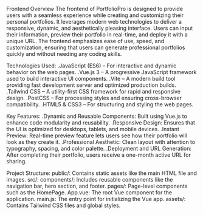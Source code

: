 Frontend Overview
The frontend of PortfolioPro is designed to provide users with a seamless experience while creating and customizing their personal portfolios. It leverages modern web technologies to deliver a responsive, dynamic, and aesthetically pleasing interface. Users can input their information, preview their portfolio in real-time, and deploy it with a unique URL. The frontend emphasizes ease of use, speed, and customization, ensuring that users can generate professional portfolios quickly and without needing any coding skills.

Technologies Used:
.JavaScript (ES6) – For interactive and dynamic behavior on the web pages.
.Vue.js 3 – A progressive JavaScript framework used to build interactive UI components.
.Vite – A modern build tool providing fast development server and optimized production builds.
.Tailwind CSS – A utility-first CSS framework for rapid and responsive design.
.PostCSS – For processing styles and ensuring cross-browser compatibility.
.HTML5 & CSS3 – For structuring and styling the web pages.

Key Features:
.Dynamic and Reusable Components: Built using Vue.js to enhance code modularity and reusability.
.Responsive Design: Ensures that the UI is optimized for desktops, tablets, and mobile devices.
.Instant Preview: Real-time preview feature lets users see how their portfolio will look as they create it.
.Professional Aesthetic: Clean layout with attention to typography, spacing, and color palette.
.Deployment and URL Generation: After completing their portfolio, users receive a one-month active URL for sharing.

Project Structure:
public/: Contains static assets like the main HTML file and images.
src/:
components/: Includes reusable components like the navigation bar, hero section, and footer.
pages/: Page-level components such as the HomePage.
App.vue: The root Vue component for the application.
main.js: The entry point for initializing the Vue app.
assets/: Contains Tailwind CSS files and global styles.

